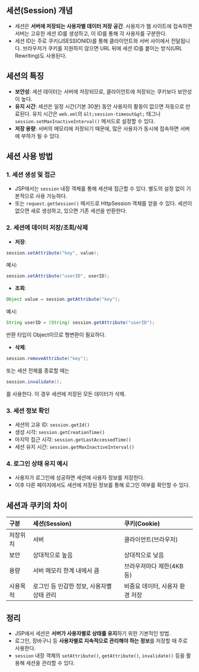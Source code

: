 ## 세션(Session) 개념

- 세션은 **서버에 저장되는 사용자별 데이터 저장 공간**. 사용자가 웹 사이트에 접속하면 서버는 고유한 세션 ID를 생성하고, 이 ID를 통해 각 사용자를 구분한다.
- 세션 ID는 주로 쿠키(JSESSIONID)를 통해 클라이언트와 서버 사이에서 전달됩니다. 브라우저가 쿠키를 지원하지 않으면 URL 뒤에 세션 ID를 붙이는 방식(URL Rewriting)도 사용된다.


## 세션의 특징

- **보안성**: 세션 데이터는 서버에 저장되므로, 클라이언트에 저장되는 쿠키보다 보안성이 높다.
- **유지 시간**: 세션은 일정 시간(기본 30분) 동안 사용자의 활동이 없으면 자동으로 만료된다. 유지 시간은 `web.xml`의 `&lt;session-timeout&gt;` 태그나 `session.setMaxInactiveInterval()` 메서드로 설정할 수 있다.
- **저장 용량**: 서버의 메모리에 저장되기 때문에, 많은 사용자가 동시에 접속하면 서버에 부하가 될 수 있다.


## 세션 사용 방법

### 1. 세션 생성 및 접근

- JSP에서는 `session` 내장 객체를 통해 세션에 접근할 수 있다. 별도의 설정 없이 기본적으로 사용 가능하다.
- 또는 `request.getSession()` 메서드로 HttpSession 객체를 얻을 수 있다. 세션이 없으면 새로 생성하고, 있으면 기존 세션을 반환한다.


### 2. 세션에 데이터 저장/조회/삭제

- **저장**:

```java
session.setAttribute("key", value);
```

예시:

```java
session.setAttribute("userID", userID);
```

- **조회**:

```java
Object value = session.getAttribute("key");
```

예시:

```java
String userID = (String) session.getAttribute("userID");
```

반환 타입이 Object이므로 형변환이 필요하다.
- **삭제**:

```java
session.removeAttribute("key");
```

또는 세션 전체를 종료할 때는

```java
session.invalidate();
```

를 사용한다. 이 경우 세션에 저장된 모든 데이터가 삭제.


### 3. 세션 정보 확인

- 세션의 고유 ID: `session.getId()`
- 생성 시각: `session.getCreationTime()`
- 마지막 접근 시각: `session.getLastAccessedTime()`
- 세션 유지 시간: `session.getMaxInactiveInterval()`


### 4. 로그인 상태 유지 예시

- 사용자가 로그인에 성공하면 세션에 사용자 정보를 저장한다.
- 이후 다른 페이지에서도 세션에 저장된 정보를 통해 로그인 여부를 확인할 수 있다.


## 세션과 쿠키의 차이

| 구분 | 세션(Session) | 쿠키(Cookie) |
| :-- | :-- | :-- |
| 저장위치 | 서버 | 클라이언트(브라우저) |
| 보안 | 상대적으로 높음 | 상대적으로 낮음 |
| 용량 | 서버 메모리 한계 내에서 큼 | 브라우저마다 제한(4KB 등) |
| 사용목적 | 로그인 등 민감한 정보, 사용자별 상태 관리 | 비중요 데이터, 사용자 환경 저장 |

## 정리

- JSP에서 세션은 **서버가 사용자별로 상태를 유지**하기 위한 기본적인 방법.
- 로그인, 장바구니 등 **사용자별로 지속적으로 관리해야 하는 정보**를 저장할 때 주로 사용한다.
- `session` 내장 객체의 `setAttribute()`, `getAttribute()`, `invalidate()` 등을 활용해 세션을 관리할 수 있다.

